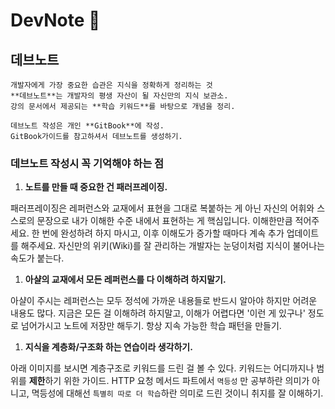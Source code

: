 # DevNote 📝

## **데브노트**

    개발자에게 가장 중요한 습관은 지식을 정확하게 정리하는 것
    **데브노트**는 개발자의 평생 자산이 될 자신만의 지식 보관소.
    강의 문서에서 제공되는 **학습 키워드**를 바탕으로 개념을 정리.

    데브노트 작성은 개인 **GitBook**에 작성.
    GitBook가이드를 참고하셔서 데브노트를 생성하기.

### 데브노트 작성시 꼭 기억해야 하는 점

1. **노트를 만들 때 중요한 건 패러프레이징.**

패러프레이징은 레퍼런스와 교재에서 표현을 그대로 복붙하는 게 아닌 자신의 어휘와 스스로의 문장으로 내가 이해한 수준 내에서 표현하는 게 핵심입니다. 이해한만큼 적어주세요. 한 번에 완성하려 하지 마시고, 이후 이해도가 증가할 때마다 계속 추가 업데이트를 해주세요. 자신만의 위키(Wiki)를 잘 관리하는 개발자는 눈덩이처럼 지식이 불어나는 속도가 붙는다.

1. **아샬의 교재에서 모든 레퍼런스를 다 이해하려 하지말기.**

아샬이 주시는 레퍼런스는 모두 정석에 가까운 내용들로 반드시 알아야 하지만 어려운 내용도 많다. 지금은 모든 걸 이해하려 하지말고, 이해가 어렵다면 '이런 게 있구나' 정도로 넘어가시고 노트에 저장만 해두기. 항상 지속 가능한 학습 패턴을 만들기.

1. **지식을 계층화/구조화 하는 연습이라 생각하기.**

아래 이미지를 보시면 계층구조로 키워드를 드린 걸 볼 수 있다.
키워드는 어디까지나 범위를 **제한**하기 위한 가이드.
HTTP 요청 메서드 파트에서 `멱등성` 만 공부하란 의미가 아니고, 멱등성에 대해선 `특별히 따로 더 학습`하란 의미로 드린 것이니 취지를 잘 이해하기.
